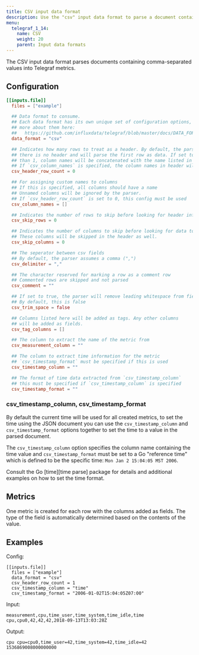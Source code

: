 ```yaml
---
title: CSV input data format
description: Use the "csv" input data format to parse a document containing comma-separated values into Telegraf metrics.
menu:
  telegraf_1_14:
    name: CSV
    weight: 20
    parent: Input data formats
---
```


The CSV input data format parses documents containing comma-separated values into Telegraf metrics.

## Configuration

```toml
[[inputs.file]]
  files = ["example"]

  ## Data format to consume.
  ## Each data format has its own unique set of configuration options, read
  ## more about them here:
  ##   https://github.com/influxdata/telegraf/blob/master/docs/DATA_FORMATS_INPUT.md
  data_format = "csv"

  ## Indicates how many rows to treat as a header. By default, the parser assumes
  ## there is no header and will parse the first row as data. If set to anything more
  ## than 1, column names will be concatenated with the name listed in the next header row.
  ## If `csv_column_names` is specified, the column names in header will be overridden.
  csv_header_row_count = 0

  ## For assigning custom names to columns
  ## If this is specified, all columns should have a name
  ## Unnamed columns will be ignored by the parser.
  ## If `csv_header_row_count` is set to 0, this config must be used
  csv_column_names = []

  ## Indicates the number of rows to skip before looking for header information.
  csv_skip_rows = 0

  ## Indicates the number of columns to skip before looking for data to parse.
  ## These columns will be skipped in the header as well.
  csv_skip_columns = 0

  ## The seperator between csv fields
  ## By default, the parser assumes a comma (",")
  csv_delimiter = ","

  ## The character reserved for marking a row as a comment row
  ## Commented rows are skipped and not parsed
  csv_comment = ""

  ## If set to true, the parser will remove leading whitespace from fields
  ## By default, this is false
  csv_trim_space = false

  ## Columns listed here will be added as tags. Any other columns
  ## will be added as fields.
  csv_tag_columns = []

  ## The column to extract the name of the metric from
  csv_measurement_column = ""

  ## The column to extract time information for the metric
  ## `csv_timestamp_format` must be specified if this is used
  csv_timestamp_column = ""

  ## The format of time data extracted from `csv_timestamp_column`
  ## this must be specified if `csv_timestamp_column` is specified
  csv_timestamp_format = ""
  ```
### csv_timestamp_column, csv_timestamp_format

By default the current time will be used for all created metrics, to set the
time using the JSON document you can use the `csv_timestamp_column` and
`csv_timestamp_format` options together to set the time to a value in the parsed
document.

The `csv_timestamp_column` option specifies the column name containing the
time value and `csv_timestamp_format` must be set to a Go "reference time"
which is defined to be the specific time: `Mon Jan 2 15:04:05 MST 2006`.

Consult the Go [time][time parse] package for details and additional examples
on how to set the time format.

## Metrics

One metric is created for each row with the columns added as fields.  The type
of the field is automatically determined based on the contents of the value.

## Examples

Config:
```
[[inputs.file]]
  files = ["example"]
  data_format = "csv"
  csv_header_row_count = 1
  csv_timestamp_column = "time"
  csv_timestamp_format = "2006-01-02T15:04:05Z07:00"
```

Input:
```
measurement,cpu,time_user,time_system,time_idle,time
cpu,cpu0,42,42,42,2018-09-13T13:03:28Z
```

Output:
```
cpu cpu=cpu0,time_user=42,time_system=42,time_idle=42 1536869008000000000
```
